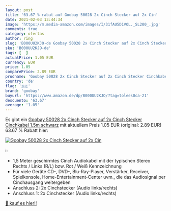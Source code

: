 ```yaml
---
layout: post
title: '63.67 % rabat auf Goobay 50028 2x Cinch Stecker auf 2x Cin'
date: 2021-02-03 13:44:34
image: 'https://m.media-amazon.com/images/I/31fAU5D1VOL._SL200_.jpg'
comments: true
category: ofertas
author: ring
slug: 'B000UU2KJO-de Goobay 50028 2x Cinch Stecker auf 2x Cinch Stecker...'
sku: 'B000UU2KJO-de'
tags: [  ]
actualPrice: 1.05 EUR
currency: EUR
price: 1.05
comparePrice: 2.89 EUR
prodname: 'Goobay 50028 2x Cinch Stecker auf 2x Cinch Stecker Cinchkabel 1.5m  schwarz'
country: 'de'
flag: '🇩🇪'
brand: 'goobay'
buyurl: 'https://www.amazon.de/dp/B000UU2KJO/?tag=tolees0ca-21'
descuento: '63.67'
average: '1.05'
---
```


Es gibt ein [Goobay 50028 2x Cinch Stecker auf 2x Cinch Stecker Cinchkabel 1.5m  schwarz](https://www.amazon.de/dp/B000UU2KJO/?tag=tolees0ca-21) mit aktuellem Preis 1.05 EUR (original: 2.89 EUR) 63.67 % Rabatt hier:

[![Goobay 50028 2x Cinch Stecker auf 2x Cin](https://m.media-amazon.com/images/I/31fAU5D1VOL._SL200_.jpg)](https://www.amazon.de/dp/B000UU2KJO/?tag=tolees0ca-21)

ℹ️:

- 1,5 Meter geschirmtes Cinch Audiokabel mit der typischen Stereo Rechts / Links (R/L) bzw. Rot / Weiß Kennzeichnung
- Für viele Geräte CD-, DVD-, Blu-Ray-Player, Verstärker, Receiver, Spielkonsole, Home-Entertainment-Center uvm., die das Audiosignal per Cinchausgang weitergeben
- Anschluss 2: 2x Cinchstecker (Audio links/rechts)
- Anschluss 1: 2x Cinchstecker (Audio links/rechts)

[🛒 kauf es hier!!](https://www.amazon.de/dp/B000UU2KJO/?tag=tolees0ca-21)
